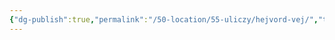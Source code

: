 ```yaml
---
{"dg-publish":true,"permalink":"/50-location/55-uliczy/hejvord-vej/","tags":["локация/улица"]}
---
```



